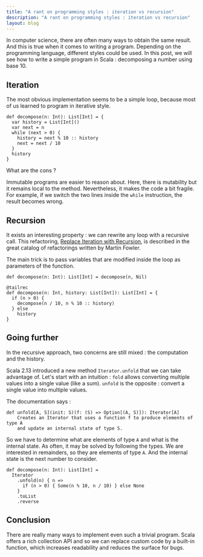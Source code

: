 ```yaml
---
title: "A rant on programming styles : iteration vs recursion"
description: "A rant on programming styles : iteration vs recursion"
layout: blog
---
```

In computer science, there are often many ways to obtain the same result. And this is true when it
comes to writing a program. Depending on the programming language, different styles could be used.
In this post, we will see how to write a simple program in Scala : decomposing a number using base
10.

## Iteration

The most obvious implementation seems to be a simple loop, because most of us learned to program in
iterative style.

```
def decompose(n: Int): List[Int] = {
  var history = List[Int]()
  var next = n
  while (next > 0) {
    history = next % 10 :: history
    next = next / 10
  }
  history
}
```

What are the cons ?

Immutable programs are easier to reason about. Here, there is mutability but it remains local to the
method. Nevertheless, it makes the code a bit fragile. For example, if we switch the two lines
inside the `while` instruction, the result becomes wrong.

## Recursion

It exists an interesting property : we can rewrite any loop with a recursive call. This refactoring,
[Replace Iteration with
Recursion](https://www.refactoring.com/catalog/replaceIterationWithRecursion.html), is described in
the great catalog of refactorings written by Martin Fowler.

The main trick is to pass variables that are modified inside the loop as parameters of the function.

```
def decompose(n: Int): List[Int] = decompose(n, Nil)

@tailrec
def decompose(n: Int, history: List[Int]): List[Int] = {
  if (n > 0) {
    decompose(n / 10, n % 10 :: history)
  } else
    history
}
```

## Going further

In the recursive approach, two concerns are still mixed : the computation and the history.

Scala 2.13 introduced a new method `Iterator.unfold` that we can take advantage of. Let's start with
an intuition : `fold` allows converting multiple values into a single value (like a sum). `unfold`
is the opposite : convert a single value into multiple values.

The documentation says :

```
def unfold[A, S](init: S)(f: (S) => Option[(A, S)]): Iterator[A]
    Creates an Iterator that uses a function f to produce elements of type A 
    and update an internal state of type S.
```

So we have to determine what are elements of type `A` and what is the internal state. As often, it
may be solved by following the types. We are interested in remainders, so they are elements of type
`A`. And the internal state is the next number to consider.

```
def decompose(n: Int): List[Int] =
  Iterator
    .unfold(n) { n =>
      if (n > 0) { Some(n % 10, n / 10) } else None
    }
    .toList
    .reverse
```

## Conclusion

There are really many ways to implement even such a trivial program. Scala offers a rich collection
API and so we can replace custom code by a built-in function, which increases readability and
reduces the surface for bugs.
